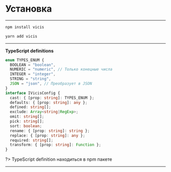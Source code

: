 # Установка

----------

```bash
npm install vicis
```

```bash
yarn add vicis
```

----------

**TypeScript definitions**

```typescript
enum TYPES_ENUM {
  BOOLEAN = "boolean",
  NUMERIC = "numeric", // Только конецные числа
  INTEGER = "integer",
  STRING = "string",
  JSON = "json", // Преобразует в JSON
}
interface IVicisConfig {
  cast: { [prop: string]: TYPES_ENUM };
  defaults: { [prop: string]: any };
  defined: string[];
  exclude: Array<string|RegExp>;
  omit: string[];
  pick: string[];
  sort: boolean;
  rename: { [prop: string]: string };
  replace: { [prop: string]: any };
  required: string[];
  transform: { [prop: string]: Function };
}
```

?> TypeScript definition находиться в npm пакете

----------
